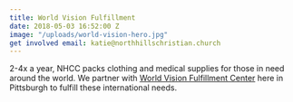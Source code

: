 ```yaml
---
title: World Vision Fulfillment
date: 2018-05-03 16:52:00 Z
image: "/uploads/world-vision-hero.jpg"
get involved email: katie@northhillschristian.church
---
```


2-4x a year, NHCC packs clothing and medical supplies for those in need around the world. We partner with [World Vision Fulfillment Center](http://www.worldvisionusprograms.org/pittsburgh_volunteer.php) here in Pittsburgh to fulfill these international needs.